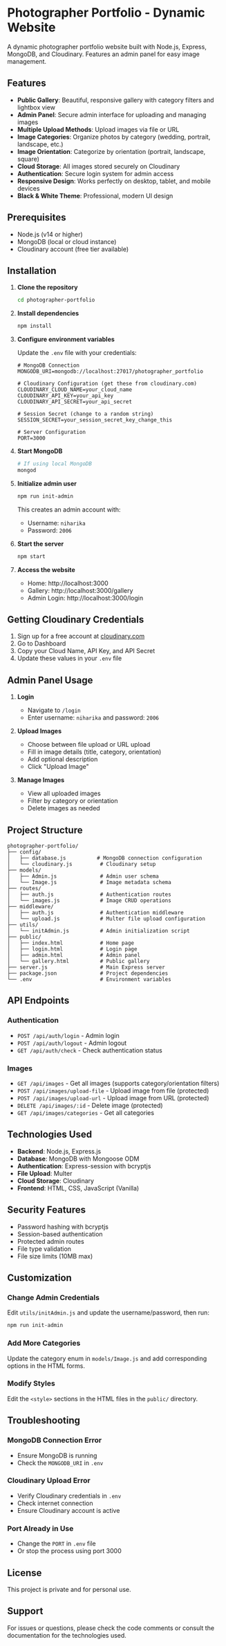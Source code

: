 # Photographer Portfolio - Dynamic Website

A dynamic photographer portfolio website built with Node.js, Express, MongoDB, and Cloudinary. Features an admin panel for easy image management.

## Features

- **Public Gallery**: Beautiful, responsive gallery with category filters and lightbox view
- **Admin Panel**: Secure admin interface for uploading and managing images
- **Multiple Upload Methods**: Upload images via file or URL
- **Image Categories**: Organize photos by category (wedding, portrait, landscape, etc.)
- **Image Orientation**: Categorize by orientation (portrait, landscape, square)
- **Cloud Storage**: All images stored securely on Cloudinary
- **Authentication**: Secure login system for admin access
- **Responsive Design**: Works perfectly on desktop, tablet, and mobile devices
- **Black & White Theme**: Professional, modern UI design

## Prerequisites

- Node.js (v14 or higher)
- MongoDB (local or cloud instance)
- Cloudinary account (free tier available)

## Installation

1. **Clone the repository**
   ```bash
   cd photographer-portfolio
   ```

2. **Install dependencies**
   ```bash
   npm install
   ```

3. **Configure environment variables**

   Update the `.env` file with your credentials:
   ```
   # MongoDB Connection
   MONGODB_URI=mongodb://localhost:27017/photographer_portfolio

   # Cloudinary Configuration (get these from cloudinary.com)
   CLOUDINARY_CLOUD_NAME=your_cloud_name
   CLOUDINARY_API_KEY=your_api_key
   CLOUDINARY_API_SECRET=your_api_secret

   # Session Secret (change to a random string)
   SESSION_SECRET=your_session_secret_key_change_this

   # Server Configuration
   PORT=3000
   ```

4. **Start MongoDB**
   ```bash
   # If using local MongoDB
   mongod
   ```

5. **Initialize admin user**
   ```bash
   npm run init-admin
   ```

   This creates an admin account with:
   - Username: `niharika`
   - Password: `2006`

6. **Start the server**
   ```bash
   npm start
   ```

7. **Access the website**
   - Home: http://localhost:3000
   - Gallery: http://localhost:3000/gallery
   - Admin Login: http://localhost:3000/login

## Getting Cloudinary Credentials

1. Sign up for a free account at [cloudinary.com](https://cloudinary.com)
2. Go to Dashboard
3. Copy your Cloud Name, API Key, and API Secret
4. Update these values in your `.env` file

## Admin Panel Usage

1. **Login**
   - Navigate to `/login`
   - Enter username: `niharika` and password: `2006`

2. **Upload Images**
   - Choose between file upload or URL upload
   - Fill in image details (title, category, orientation)
   - Add optional description
   - Click "Upload Image"

3. **Manage Images**
   - View all uploaded images
   - Filter by category or orientation
   - Delete images as needed

## Project Structure

```
photographer-portfolio/
├── config/
│   ├── database.js          # MongoDB connection configuration
│   └── cloudinary.js         # Cloudinary setup
├── models/
│   ├── Admin.js              # Admin user schema
│   └── Image.js              # Image metadata schema
├── routes/
│   ├── auth.js               # Authentication routes
│   └── images.js             # Image CRUD operations
├── middleware/
│   ├── auth.js               # Authentication middleware
│   └── upload.js             # Multer file upload configuration
├── utils/
│   └── initAdmin.js          # Admin initialization script
├── public/
│   ├── index.html            # Home page
│   ├── login.html            # Login page
│   ├── admin.html            # Admin panel
│   └── gallery.html          # Public gallery
├── server.js                 # Main Express server
├── package.json              # Project dependencies
└── .env                      # Environment variables
```

## API Endpoints

### Authentication
- `POST /api/auth/login` - Admin login
- `POST /api/auth/logout` - Admin logout
- `GET /api/auth/check` - Check authentication status

### Images
- `GET /api/images` - Get all images (supports category/orientation filters)
- `POST /api/images/upload-file` - Upload image from file (protected)
- `POST /api/images/upload-url` - Upload image from URL (protected)
- `DELETE /api/images/:id` - Delete image (protected)
- `GET /api/images/categories` - Get all categories

## Technologies Used

- **Backend**: Node.js, Express.js
- **Database**: MongoDB with Mongoose ODM
- **Authentication**: Express-session with bcryptjs
- **File Upload**: Multer
- **Cloud Storage**: Cloudinary
- **Frontend**: HTML, CSS, JavaScript (Vanilla)

## Security Features

- Password hashing with bcryptjs
- Session-based authentication
- Protected admin routes
- File type validation
- File size limits (10MB max)

## Customization

### Change Admin Credentials
Edit `utils/initAdmin.js` and update the username/password, then run:
```bash
npm run init-admin
```

### Add More Categories
Update the category enum in `models/Image.js` and add corresponding options in the HTML forms.

### Modify Styles
Edit the `<style>` sections in the HTML files in the `public/` directory.

## Troubleshooting

### MongoDB Connection Error
- Ensure MongoDB is running
- Check the `MONGODB_URI` in `.env`

### Cloudinary Upload Error
- Verify Cloudinary credentials in `.env`
- Check internet connection
- Ensure Cloudinary account is active

### Port Already in Use
- Change the `PORT` in `.env` file
- Or stop the process using port 3000

## License

This project is private and for personal use.

## Support

For issues or questions, please check the code comments or consult the documentation for the technologies used.
